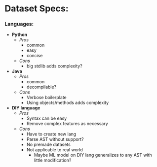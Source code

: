 # Dataset Specs:

### Languages:
- **Python**
  - *Pros*
      - common
      - easy
      - concise 
  - *Cons*  
    - big stdlib adds complexity?
- **Java**
  - *Pros*
    - common
    - decompilable? 
  - *Cons*  
    - Verbose boilerplate
    - Using objects/methods adds complexity
- **DIY language**
  - *Pros*
    -  Syntax can be easy 
    -  Remove complex features as necessary 
  - *Cons* 
    - Have to create new lang
    - Parse AST without support?
    - No premade datasets
    - Not applicable to real world
      - Maybe ML model on DIY lang generalizes to any AST with little modification?

